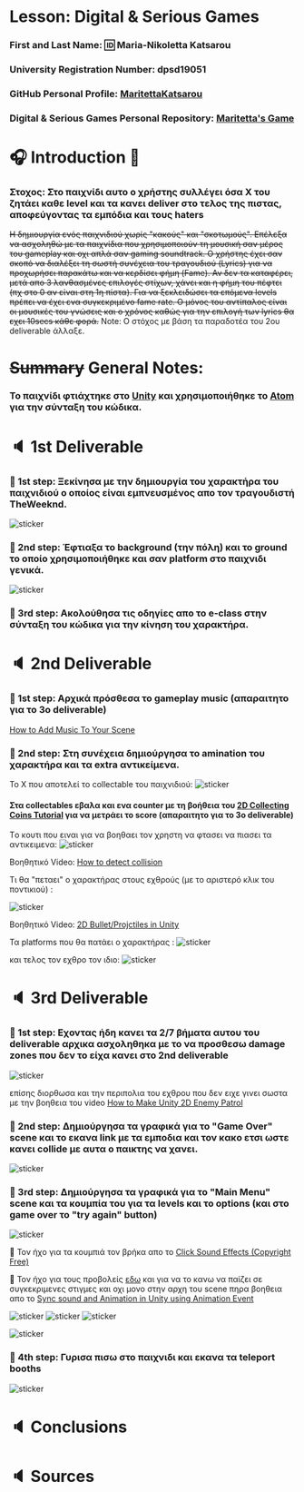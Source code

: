 # Lesson: Digital & Serious Games

### First and Last Name: :id: Maria-Nikoletta Katsarou 
### University Registration Number: dpsd19051
### GitHub Personal Profile: [MaritettaKatsarou](https://github.com/MaritettaKatsarou)
### Digital & Serious Games Personal Repository: [Maritetta's Game](https://maritettakatsarou.github.io/Role-Playing-Game/)

# :headphones: Introduction :microphone:
### Στοχος: Στο παιχνίδι αυτο ο χρήστης συλλέγει όσα X του ζητάει καθε level και τα κανει deliver στο τελος της πιστας, αποφεύγοντας τα εμπόδια και τους haters

~~Η δημιουργία ενός παιχνιδιού χωρίς "κακούς" και "σκοτωμούς". Επέλεξα να ασχοληθώ με τα παιχνίδια που χρησιμοποιούν τη μουσική σαν μέρος του gameplay και οχι απλά σαν gaming soundtrack. Ο χρήστης έχει σαν σκοπό να διαλέξει τη σωστή συνέχεια του τραγουδιού (Lyrics) για να προχωρήσει παρακάτω και να κερδίσει φήμη (Fame). Αν δεν τα καταφέρει, μετά απο 3 λανθασμένες επιλογές στίχων, χάνει και η φήμη του πέφτει (πχ στο 0 αν είναι στη 1η πίστα). Για να ξεκλειδώσει τα επόμενα levels πρέπει να έχει ενα συγκεκριμένο fame rate. Ο μόνος του αντίπαλος είναι οι μουσικές του γνώσεις και ο χρόνος καθώς για την επιλογή των lyrics θα εχει 10secs κάθε φορά.~~ Note: Ο στόχος με βάση τα παραδοτέα του 2ου deliverable άλλαξε.

# ~~Summary~~ General Notes:
### Το παιχνίδι φτιάχτηκε στο [Unity](https://unity.com) και χρησιμοποιήθηκε το [Atom](https://atom.io) για την σύνταξη του κώδικα.

# :speaker: 1st Deliverable
### :pushpin: 1st step: Ξεκίνησα με την δημιουργία του χαρακτήρα του παιχνιδιού ο οποίος είναι εμπνευσμένος απο τον τραγουδιστή TheWeeknd.
![sticker](charactersticker.png)

### :pushpin: 2nd step: Έφτιαξα το background (την πόλη) και το ground το οποίο χρησιμοποιήθηκε και σαν platform στο παιχνιδι γενικά.
![sticker](Background-2.png)

### :pushpin: 3rd step: Ακολούθησα τις οδηγίες απο το e-class στην σύνταξη του κώδικα για την κίνηση του χαρακτήρα.

# :speaker: 2nd Deliverable
### :pushpin: 1st step: Αρχικά πρόσθεσα το gameplay music (απαραιτητο για το 3ο deliverable)
[How to Add Music To Your Scene](https://www.youtube.com/watch?v=KOf3P5y19Bw)

### :pushpin: 2nd step: Στη συνέχεια δημιούργησα το amination του χαρακτήρα και τα extra αντικείμενα. 
Το Χ που αποτελεί τo collectable του παιχνιδιού:
![sticker](X.PNG)

#### Στα collectables εβαλα και ενα counter με τη βοήθεια του [2D Collecting Coins Tutorial](https://www.youtube.com/watch?v=DZ-3g31jk90) για να μετράει το score (απαραιτητο για το 3ο deliverable)

Tο κουτι που ειναι για να βοηθαει τον χρηστη να φτασει να πιασει τα αντικειμενα: 
![sticker](box.jpeg)

Βοηθητικό Video: [How to detect collision](https://www.youtube.com/watch?v=HBCjCr-1_xo)

Tι θα "πεταει" ο χαρακτήρας στους εχθρούς (με το αριστερό κλικ του ποντικιού) : 

![sticker](PlayerWeapon.jpeg)

Βοηθητικό Video: [2D Bullet/Projctiles in Unity](https://www.youtube.com/watch?v=8TqY6p-PRcs)

Τα platforms που θα πατάει ο χαρακτήρας : 
![sticker](disk.jpeg)

και τελος τον εχθρο τον ιδιο:
![sticker](2.jpeg)

# :speaker: 3rd Deliverable 

### :pushpin: 1st step: Εχοντας ήδη κανει τα 2/7 βήματα αυτου του deliverable αρχικα ασχοληθηκα με το να προσθεσω damage zones που δεν το είχα κανει στο 2nd deliverable
![sticker](EMPODIOMID.PNG)

επίσης διορθωσα και την περιπολια του εχθρου που δεν ειχε γινει σωστα με την βοηθεια του video [How to Make Unity 2D Enemy Patrol](https://www.youtube.com/watch?v=ljQpwxGb7Jc&t=407s)

### :pushpin: 2nd step: Δημιούργησα τα γραφικά για το "Game Over" scene και το εκανα link με τα εμποδια και τον κακο ετσι ωστε κανει collide με αυτα ο παικτης να χανει.
![sticker](GameOver1.PNG)

### :pushpin: 3rd step: Δημιούργησα τα γραφικά για το "Main Menu" scene και τα κουμπία του για τα levels και το options (και στο game over το "try again" button)
![sticker](mainMenu4.PNG)

:small_orange_diamond: Τον ήχο για τα κουμπιά τον βρήκα απο το [Click Sound Effects (Copyright Free)](https://www.youtube.com/watch?v=q8ZLBOFQ2g0)

:small_orange_diamond: Τον ήχο για τους προβολείς [εδω](https://www.youtube.com/watch?v=uP_NV2RNJiU) και για να το κανω να παίζει σε συγκεκριμενες στιγμες και οχι μονο στην αρχη του scene πηρα βοηθεια απο το [Sync sound and Animation in Unity using Animation Event](https://www.youtube.com/watch?v=OZwbg9Jam-Q&t=1s)

![sticker](Level1.PNG)
![sticker](Level2.PNG)
![sticker](Options.png)

![sticker](TryAgain.png)

### :pushpin: 4th step: Γυρισα πισω στο παιχνιδι και εκανα τα teleport booths
![sticker](teleport1.PNG)

# :speaker: Conclusions


# :speaker: Sources
